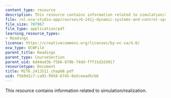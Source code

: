 ```yaml
---
content_type: resource
description: This resource contains information related to simulation/realization.
file: /ol-ocw-studio-app/courses/6-241j-dynamic-systems-and-control-spring-2011/f5b9d1c7ca91995867450a5ceead5cbb_MIT6_241JS11_chap08.pdf
file_size: 707967
file_type: application/pdf
learning_resource_types:
- Readings
license: https://creativecommons.org/licenses/by-nc-sa/4.0/
ocw_type: OCWFile
parent_title: Readings
parent_type: CourseSection
parent_uid: bd44ad36-f5b6-870b-74dd-fff31d2d3017
resourcetype: Document
title: MIT6_241JS11_chap08.pdf
uid: f5b9d1c7-ca91-9958-6745-0a5ceead5cbb
---
```

This resource contains information related to simulation/realization.